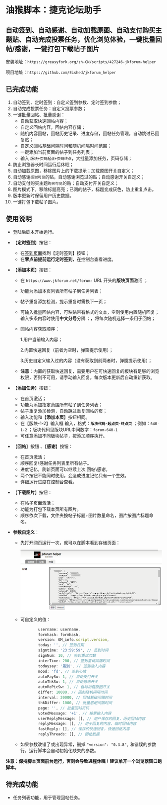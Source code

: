 # 油猴脚本：捷克论坛助手

## 自动签到、自动感谢、自动加载原图、自动支付购买主题贴、自动完成投票任务，优化浏览体验，一键批量回帖/感谢，一键打包下载帖子图片

安装地址：`https://greasyfork.org/zh-CN/scripts/427246-jkforum-helper`

项目地址：`https://github.com/Eished/jkforum_helper`

## 已完成功能

1. 自动签到、定时签到：自定义签到参数、定时签到参数；
2. 自动完成投票任务：自定义投票参数；
3. 一键批量回帖、批量感谢：
   - 自动获取快速回帖内容；
   - 自定义回帖内容，回帖内容存储；
   - 随机内容回帖，回帖历史记录、进度存储，回帖任务管理，自动跳过已回复贴；
   - 自定义回帖基础间隔时间和随机间隔时间范围；
   - 一键添加当前页面的帖子到任务列表；
   - 输入 `版块+页码起点+页码终点`，大批量添加任务，页码存储；
4. 防止浏览器长时间运行后休眠；
5. 自动加载原图，移除图片上的下载提示；加载原图开关自定义；
6. 自动感谢`感谢可见`的贴，自动感谢浏览过的贴；自动感谢开关自定义；
7. 自动支付购买主题`购买可见`的贴；自动支付开关自定义；
8. 图片模式下，移除标题高亮；已阅的帖子，标题变成灰色，防止重复点击。
9. 版本更新时保留用户历史数据。
10. 一键打包下载帖子图片。

## 使用说明

- 登陆后脚本开始运行。
  
- 【**定时签到**】按钮：
  
  - 在[签到页面](https://www.jkforum.net/plugin/?id=dsu_paulsign:sign)找到【定时签到】按钮；
  - 在**零点前提前运行定时签到**，在控制台查看进度。
  
- 【**添加本页**】按钮：
  - 在 `https://www.jkforum.net/forum-` URL 开头的**版块页面**激活 ；

  - 功能为添加本页列表所有帖子到任务列表；

  - 帖子重复添加检测，提示重复时需换下一页；

  - 可输入批量回帖内容，可粘贴带有格式的文本，空则使用内置随机回复；输入多条内容时使用**中文分号**分隔 `；`，将每次随机选择一条用于回帖；

  - 回帖内容获取顺序：

    1.用户当前输入内容；

    2.内置快速回复（前者为空时，弹窗提示使用）；

    3.历史自定义输入过的内容（没有获取到前两者时，弹窗提示使用）；

  - **注意**：内置的获取快速回复，需要用户在可快速回复的板块有足够的浏览权限，否则不可用，请手动输入回复。每次版本更新后自动重新获取。

- 【**添加任务**】按钮：
   - 在首页激活；
   - 功能为添加指定范围所有帖子到任务列表；
   - 帖子重复添加检测，自动跳过重复回帖的页；
   - 输入功能和【**添加本页**】按钮相同。
   - 在【版块-1-2】输入框 输入，格式：**`版块代码-起点页-终点页`** ；例如：`640-1-2` ；版块代码见版块URL中间数字：`forum-640-1`
   - 可任意添加不同版块帖子，按添加顺序执行。
   
- 【**回帖**】按钮 、【**感谢**】按钮：

   - 在首页激活；
   - 顺序回复\感谢任务列表里所有帖子。
   - 进度记忆，刷新页面可以继续上次 回帖\感谢。
   - 两个按钮不能同时使用，会造成进度记忆只有一个生效。
   - 详细运行进度在控制台查看。

- 【**下载图片**】按钮：

   - 在帖子页面激活；
   - 功能为打包下载本页所有图片。
   - 顺序依次下载，文件夹按帖子标题+图片数量命名，图片按图片标题命名。

- **参数自定义**：

  - 先打开网页运行一次，就可以在脚本看到存储页面：

    ![image-20210611163109214](readme.assets/image-20210611163109214.png)

  - 可自定义的值：

    ```javascript
            username: username,
            formhash: formhash,
            version: GM_info.script.version,
            today: '', // 签到日期
            signtime: '23:59:59', // 签到时间
            signNum: 10, // 签到重试次数
            interTime: 200, // 签到重试间隔时间
            todaysay: '簽到', // 签到输入内容
            mood: 'fd', // 签到心情
            autoPaySw: 1, // 自动支付开关
            autoThkSw: 1, // 自动感谢开关
            autoRePicSw: 1, // 自动加载原图开关
            differ: 10000, // 回帖随机间隔时间
            interval: 20000, // 回帖基础间隔时间
            thkDiffer: 1000, // 批量感谢间隔时间
            page: '', // 批量回帖页码
            votedMessage: '+1', // 投票输入内容
            userReplyMessage: [], // 用户保存的回复，历史回帖内容
            replyMessage: [], // 用于回复的内容，临时回帖内容
            fastReply: [], // 保存的快速回复，快速回帖内容
            replyThreads: [], // 回帖数据
    ```
    
  - 如果参数改错了或出现异常，删掉 `"version": "0.3.8",` 和错误的参数行，运行脚本会自动初始化缺失的参数。

**注意：保持脚本页面前台运行，否则会导致进程休眠！建议单开一个浏览器窗口跑脚本。**

## 待完成功能

- 任务列表功能，用于管理回帖任务。